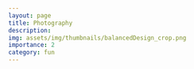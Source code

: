 ```yaml
---
layout: page
title: Photography
description: 
img: assets/img/thumbnails/balancedDesign_crop.png
importance: 2
category: fun
---
```

